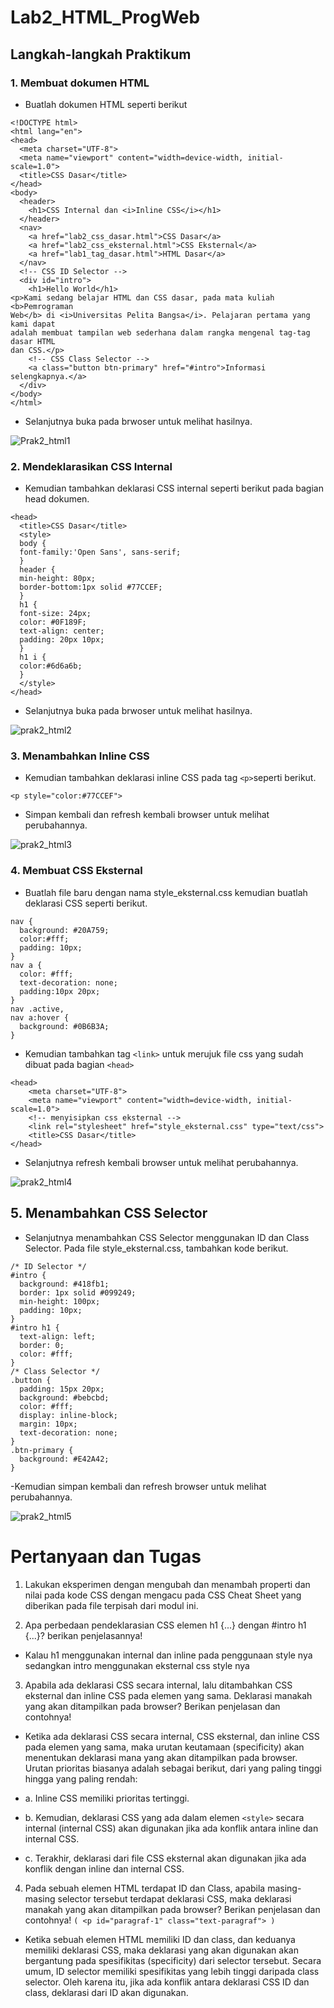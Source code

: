 # Lab2_HTML_ProgWeb
## Langkah-langkah Praktikum
### 1. Membuat dokumen HTML
- Buatlah dokumen HTML seperti berikut
```
<!DOCTYPE html>
<html lang="en">
<head>
  <meta charset="UTF-8">
  <meta name="viewport" content="width=device-width, initial-scale=1.0">
  <title>CSS Dasar</title>
</head>
<body>
  <header>
    <h1>CSS Internal dan <i>Inline CSS</i></h1>
  </header>
  <nav>
    <a href="lab2_css_dasar.html">CSS Dasar</a>
    <a href="lab2_css_eksternal.html">CSS Eksternal</a>
    <a href="lab1_tag_dasar.html">HTML Dasar</a>
  </nav>
  <!-- CSS ID Selector -->
  <div id="intro">
    <h1>Hello World</h1>
<p>Kami sedang belajar HTML dan CSS dasar, pada mata kuliah <b>Pemrograman
Web</b> di <i>Universitas Pelita Bangsa</i>. Pelajaran pertama yang kami dapat
adalah membuat tampilan web sederhana dalam rangka mengenal tag-tag dasar HTML
dan CSS.</p>
    <!-- CSS Class Selector -->
    <a class="button btn-primary" href="#intro">Informasi selengkapnya.</a>
  </div>
</body>
</html>
```

- Selanjutnya buka pada brwoser untuk melihat hasilnya.

![Prak2_html1](https://github.com/mullf/Lab2_HTML_ProgWeb/assets/115521049/b5be1d42-4f6a-4cb7-ba79-065154c89eae)


### 2. Mendeklarasikan CSS Internal
- Kemudian tambahkan deklarasi CSS internal seperti berikut pada bagian head dokumen.
```
<head>
  <title>CSS Dasar</title>
  <style>
  body {
  font-family:'Open Sans', sans-serif;
  }
  header {
  min-height: 80px;
  border-bottom:1px solid #77CCEF;
  }
  h1 {
  font-size: 24px;
  color: #0F189F;
  text-align: center;
  padding: 20px 10px;
  }
  h1 i {
  color:#6d6a6b;
  }
  </style>
</head>
```

- Selanjutnya buka pada brwoser untuk melihat hasilnya.

![prak2_html2](https://github.com/mullf/Lab2_HTML_ProgWeb/assets/115521049/0e7236b2-7ef0-4347-a968-0627d04eb6a1)

### 3. Menambahkan Inline CSS
- Kemudian tambahkan deklarasi inline CSS pada tag ``<p>``seperti berikut.
```
<p style="color:#77CCEF">
```

- Simpan kembali dan refresh kembali browser untuk melihat perubahannya.

![prak2_html3](https://github.com/mullf/Lab2_HTML_ProgWeb/assets/115521049/928a2bd3-80a4-4a87-a011-56fa3a308245)

### 4. Membuat CSS Eksternal
- Buatlah file baru dengan nama style_eksternal.css kemudian buatlah deklarasi CSS seperti berikut.
```
nav {
  background: #20A759;
  color:#fff;
  padding: 10px;
}
nav a {
  color: #fff;
  text-decoration: none;
  padding:10px 20px;
}
nav .active,
nav a:hover {
  background: #0B6B3A;
}
```

- Kemudian tambahkan tag ``<link>`` untuk merujuk file css yang sudah dibuat pada bagian ``<head>``
```
<head>
    <meta charset="UTF-8">
    <meta name="viewport" content="width=device-width, initial-scale=1.0">
    <!-- menyisipkan css eksternal -->
    <link rel="stylesheet" href="style_eksternal.css" type="text/css">
    <title>CSS Dasar</title>
</head>
```

- Selanjutnya refresh kembali browser untuk melihat perubahannya.

![prak2_html4](https://github.com/mullf/Lab2_HTML_ProgWeb/assets/115521049/c7787f0a-08d0-4214-8237-d7a0342a9407)

## 5. Menambahkan CSS Selector
- Selanjutnya menambahkan CSS Selector menggunakan ID dan Class Selector. Pada file style_eksternal.css, tambahkan kode berikut.
```
/* ID Selector */
#intro {
  background: #418fb1;
  border: 1px solid #099249;
  min-height: 100px;
  padding: 10px;
}
#intro h1 {
  text-align: left;
  border: 0;
  color: #fff;
}
/* Class Selector */
.button {
  padding: 15px 20px;
  background: #bebcbd;
  color: #fff;
  display: inline-block;
  margin: 10px;
  text-decoration: none;
}
.btn-primary {
  background: #E42A42;
}
```

-Kemudian simpan kembali dan refresh browser untuk melihat perubahannya.

![prak2_html5](https://github.com/mullf/Lab2_HTML_ProgWeb/assets/115521049/5df090e7-6d76-4f9f-b6a1-1bb410016260)

# Pertanyaan dan Tugas
1. Lakukan eksperimen dengan mengubah dan menambah properti dan nilai pada kode CSS dengan mengacu pada CSS Cheat Sheet yang diberikan pada file terpisah dari modul ini.
 
2. Apa perbedaan pendeklarasian CSS elemen h1 {...} dengan #intro h1 {...}? berikan penjelasannya!
  - Kalau h1 menggunakan internal dan inline pada penggunaan style nya sedangkan intro menggunakan eksternal css style nya

3. Apabila ada deklarasi CSS secara internal, lalu ditambahkan CSS eksternal dan inline CSS pada elemen yang sama. Deklarasi manakah yang akan ditampilkan pada browser? Berikan penjelasan dan contohnya!

  - Ketika ada deklarasi CSS secara internal, CSS eksternal, dan inline CSS pada elemen yang sama, maka urutan keutamaan (specificity) akan menentukan deklarasi mana yang akan ditampilkan pada browser. Urutan prioritas biasanya adalah sebagai berikut, dari yang paling tinggi hingga yang paling rendah:

  - a. Inline CSS memiliki prioritas tertinggi.
  
  - b. Kemudian, deklarasi CSS yang ada dalam elemen `<style>` secara internal (internal CSS) akan digunakan jika ada konflik antara inline dan internal CSS.
  
  - c. Terakhir, deklarasi dari file CSS eksternal akan digunakan jika ada konflik dengan inline dan internal CSS.

4. Pada sebuah elemen HTML terdapat ID dan Class, apabila masing-masing selector tersebut terdapat deklarasi CSS, maka deklarasi manakah yang akan ditampilkan pada browser? Berikan penjelasan dan contohnya! `( <p id="paragraf-1" class="text-paragraf"> )`
   

  - Ketika sebuah elemen HTML memiliki ID dan class, dan keduanya memiliki deklarasi CSS, maka deklarasi yang akan digunakan akan bergantung pada spesifikitas (specificity) dari selector tersebut. Secara umum, ID selector memiliki spesifikitas yang lebih tinggi daripada class selector. Oleh karena itu, jika ada konflik antara deklarasi CSS ID dan class, deklarasi dari ID akan digunakan.
